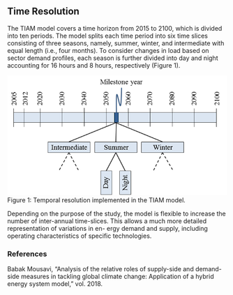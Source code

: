 ## Time Resolution

The TIAM model covers a time horizon from 2015 to 2100, which is divided into ten periods. The model splits each time period into six time slices consisting of three seasons, namely, summer, winter, and intermediate with equal length (i.e., four months). To consider changes in load based on sector demand profiles, each season is further divided into day and night accounting for 16 hours and 8 hours, respectively (Figure 1).

![Time Horizon TIAM](./figs/time-horizon.png) 
Figure 1: Temporal resolution implemented in the TIAM model.

Depending on the purpose of the study, the model is flexible to increase the number of inter-annual time-slices. This allows a much more detailed representation of variations in en- ergy demand and supply, including operating characteristics of specific technologies.

### References
Babak Mousavi, “Analysis of the relative roles of supply-side and demand-side measures in tackling global climate change: Application of a hybrid energy system model,” vol. 2018.